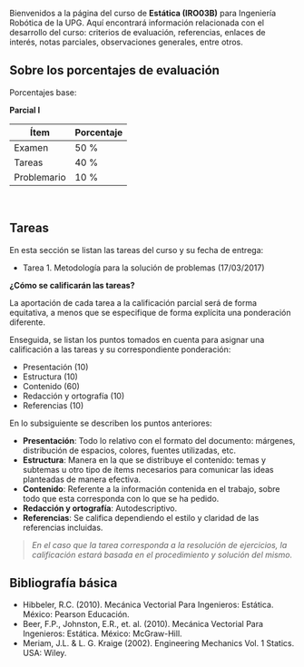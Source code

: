 <!-- 
.. title: Estática 3B
.. slug: estatica-3b
.. date: 2017-05-07 11:04:34 UTC-05:00
.. tags: 
.. category: 
.. link: 
.. description: 
.. type: text
-->

Bienvenidos a la página del curso de **Estática (IRO03B)** para Ingeniería Robótica de la UPG.
Aquí encontrará información relacionada con el desarrollo del curso: criterios de evaluación, referencias, 
enlaces de interés, notas parciales, observaciones generales, entre otros.

## Sobre los porcentajes de evaluación

Porcentajes base: 

**Parcial I**

| **Ítem** | **Porcentaje** |
|----|----|
| Examen | 50 % |
| Tareas | 40 % |
| Problemario | 10 % |

<br>

## Tareas 

En esta sección se listan las tareas del curso y su fecha de entrega:

* Tarea 1. Metodología para la solución de problemas (17/03/2017)

**¿Cómo se calificarán las tareas?**

La aportación de cada tarea a la calificación parcial será de forma equitativa, a menos que se especifique 
de forma explícita una ponderación diferente.

Enseguida, se listan los puntos tomados en cuenta para asignar una calificación a las tareas y su correspondiente 
ponderación: 

* Presentación (10)
* Estructura (10)
* Contenido (60)
* Redacción y ortografía (10)
* Referencias (10)

En lo subsiguiente se describen los puntos anteriores: 

* **Presentación**: Todo lo relativo con el formato del documento: márgenes, distribución de espacios, colores, fuentes utilizadas, etc.
* **Estructura**: Manera en la que se distribuye el contenido: temas y subtemas u otro tipo de ítems necesarios para comunicar las ideas planteadas de manera efectiva.
* **Contenido**: Referente a la información contenida en el trabajo, sobre todo que esta corresponda con lo que se ha pedido.
* **Redacción y ortografía**: Autodescriptivo.
* **Referencias**:  Se califica dependiendo el estilo y claridad de las referencias incluidas.

> *En el caso que la tarea corresponda a la resolución de ejercicios, la calificación estará basada en el procedimiento y solución del mismo.*


## Bibliografía básica

* Hibbeler, R.C. (2010). Mecánica Vectorial Para Ingenieros: Estática. México: Pearson Educación.
* Beer, F.P., Johnston, E.R., et. al. (2010). Mecánica Vectorial Para Ingenieros: Estática. México: McGraw-Hill.
* Meriam, J.L. & L. G. Kraige (2002). Engineering Mechanics Vol. 1 Statics. USA: Wiley.